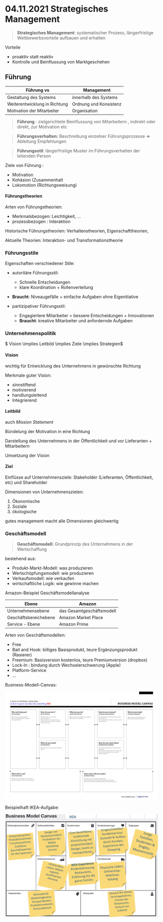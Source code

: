 # 04.11.2021 Strategisches Management

> **Strategisches Management**: systematischer Prozess, längerfristige Wettbewerbsvorteile aufbauen und erhalten

Vorteile

- proaktiv statt reaktiv
- Kontrolle und Beinflussung von Marktgeschehen



## Führung

| Führung vs                    | Management             |
| ----------------------------- | ---------------------- |
| Gestaltung des Systems        | innerhalb des Systems  |
| Weiterentwicklung in Richtung | Ordnung und Konsistenz |
| Motivation der Mitarbeiter    | Organisation           |



> **Führung** : zielgerichtete Beinflussung von Mitarbeitern , indirekt oder direkt, zur Motivation etc

> **Führungsverhalten:** Beschreibung einzelner Führungsprozesse => Ableitung Empfehlungen

> **Führungsstil**:  längerfristige Muster im Führungsverhalten der leitenden Person



Ziele von Führung :

- Motivation
- Kohäsion (Zusammenhalt
- Lokomotion (Richtungsweisung)



#### Führungstheorien

Arten von Führungstheorien:

- Merkmalsbezogen: Leichtigkeit, ...
- prozessbezogen : Interaktion

Historische Führungstheorien: Verhaltenstheorien, Eigenschafttheorien, 

Aktuelle Theorien: Interaktion- und Transformationstheorie



### Führungsstile 

Eigenschaften verschiedener Stile:

- autoritäre Führungsstil:

    - Schnelle Entscheidungen
    - klare Koordination + Rollenverteilung
- **Braucht**: Niveaugefälle + einfache Aufgaben ohne Eigenitiative
- partizipativer Führungsstil:

  - Engagiertere Mitarbeiter = bessere Entscheidungen + Innovationen
  - **Braucht**: kreative Mitarbeiter und anfordernde Aufgaben





### Unternehmenspolitik

$ Vision \implies Leitbild \implies Ziele \implies Strategien$

#### Vision

wichtig für Entwicklung des Unternehmens in gewünschte Richtung

Merkmale guter Vision:

- sinnstiftend
- motivierend
- handlungsleitend
- Integrierend



#### Leitbild

auch *Mission Statement* 

Bündelung der Motivation in eine Richtung

Darstellung des Unternehmens in der Öffentlichkeit und vor Lieferanten + Mitarbeitern

Umsetzung der Vision



#### Ziel

Einflüsse auf Unternehmensziele: Stakeholder (Lieferanten, Öffentlichkeit, etc) und Shareholder 

Dimensionen von Unternehmenszielen:

1. Ökonomische 
2. Soziale
3. ökologische

gutes management macht alle Dimensionen gleichwertig





### Geschäftsmodell

> **Geschäftsmodell:** Grundprinzip des Unternehmens in der Wertschaffung

bestehend aus:

- Produkt-Markt-Modell: was produzieren
- Wertschöpfungsmodell: wie produzieren
- Verkaufsmodell: wie verkaufen
- wirtschaftliche Logik: wie gewinne machen



Amazon-Beispiel Geschäftsmodellanalyse

| Ebene                 | Amazon                    |
| --------------------- | ------------------------- |
| Unternehmensebene     | das Gesamtgeschäftsmodell |
| Geschäftsbereichebene | Amazon Market Place       |
| Service - Ebene       | Amazon Prime              |



Arten von Geschäftsmodellen:

- Free
- Bait and Hook: billiges Basisprodukt, teure Ergänzungsprodukt (Rasierer)
- Freemium: Basisversion kostenlos, teure Premiumversion (dropbox)
- Lock-In : bindung durch Wechselerschwerung (Apple)
- Platform-Service
- ...



Business-Modell-Canvas:

![21-11-05-11-43](../images/21-11-05-11-43.jpg)



Beispielhaft IKEA-Aufgabe:

![21-11-05-11-53](../images/21-11-05-11-53.jpg)

